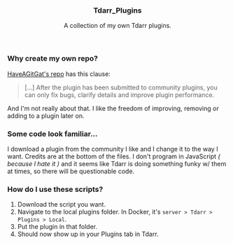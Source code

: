 <h3 align="center">Tdarr_Plugins</h3>
<p align="center">A collection of my own Tdarr plugins.</p>

<p align="center">ㅤ</p>

### Why create my own repo?

[HaveAGitGat's repo](https://github.com/HaveAGitGat/Tdarr_Plugins "HaveAGitGat's repo") has this clause:

> [...] After the plugin has been submitted to community plugins, you can only fix bugs, clarify details and improve plugin performance.

And I'm not really about that. I like the freedom of improving, removing or adding to a plugin later on.

### Some code look familiar...

I download a plugin from the community I like and I change it to the way I want. Credits are at the bottom of the files.
I don't program in JavaScript _( because I hate it )_ and it seems like Tdarr is doing something funky w/ them at times, so there will be questionable code.

### How do I use these scripts?

1. Download the script you want.
2. Navigate to the local plugins folder. In Docker, it's `server > Tdarr > Plugins > Local`.
3. Put the plugin in that folder.
4. Should now show up in your Plugins tab in Tdarr.
